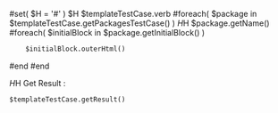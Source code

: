 #set( $H = '#' )
$H  $templateTestCase.verb
#foreach( $package in $templateTestCase.getPackagesTestCase() )
$H$H $package.getName()
#foreach( $initialBlock in $package.getInitialBlock() )
```html
    $initialBlock.outerHtml()
```
#end
#end

$H$H Get Result :

```html
$templateTestCase.getResult()
```

